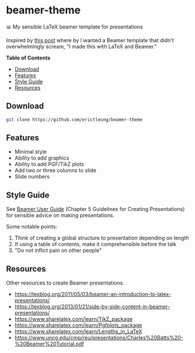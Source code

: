 beamer-theme
============

:bar_chart: My sensible LaTeX beamer template for presentations

Inspired by [this post](https://tex.stackexchange.com/a/158657) where by I
wanted a Beamer template that didn't overwhelmingly scream, "I made this with
LaTeX and Beamer."

**Table of Contents**

- [Download](#download)
- [Features](#features)
- [Style Guide](#style-guide)
- [Resources](#resources)

Download
--------

```bash
git clone https://github.com/erictleung/beamer-theme
```

Features
--------

- Minimal style
- Ability to add graphics
- Ability to add PGF/TikZ plots
- Add two or three columns to slide
- Slide numbers

Style Guide
-----------

See [Beamer User Guide][beamerguide] (Chapter 5 Guidelines for Creating
Presentations) for sensible advice on making presentations.

Some notable points:

1. Think of creating a global structure to presentation depending on length
2. If using a table of contents, make it comprehensible before the talk
3. "Do not inflict pain on other people"

[beamerguide]: http://tug.ctan.org/macros/latex/contrib/beamer/doc/beameruserguide.pdf

Resources
---------

Other resources to create Beamer presentations.

- https://texblog.org/2011/05/03/beamer-an-introduction-to-latex-presentations/
- https://texblog.org/2013/01/21/side-by-side-content-in-beamer-presentations/
- https://www.sharelatex.com/learn/TikZ_package
- https://www.sharelatex.com/learn/Pgfplots_package
- https://www.sharelatex.com/learn/Lengths_in_LaTeX
- https://www.uncg.edu/cmp/reu/presentations/Charles%20Batts%20-%20Beamer%20Tutorial.pdf
